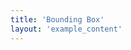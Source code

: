 ```yaml
---
title: 'Bounding Box'
layout: 'example_content'
---
```


<div class="example-container"></div>

<script>
window.onload = function() {
    var container = document.getElementsByClassName('example-container')[0];
    var zr = zrender.init(container);

    var w = zr.getWidth();
    var h = zr.getHeight();

    var isMouseDown = false;
    zr.on('mousedown', function () {
        isMouseDown = true;
    });
    zr.on('mouseup', function () {
        isMouseDown = false;
    });

    var elementStyle = {
        stroke: '#ccc',
        fill: 'white'
    };

    var group = new zrender.Group();
    for (var i = 0; i < 10; ++i) {
        var r = 50 * Math.random() + 20;
        var circle = new zrender.Circle({
            shape: {
                cx: 0,
                cy: 0,
                r: r
            },
            position: [
                (w * 0.6 - r * 2) * Math.random() + r + w * 0.2,
                (h * 0.6 - r * 2) * Math.random() + r + h * 0.2
            ],
            style: elementStyle,
            draggable: true
        })
        .on('mousemove', function () {
            if (isMouseDown) {
                var rect = group.getBoundingRect();
                boundingRect.setShape({
                    x: rect.x,
                    y: rect.y,
                    width: rect.width,
                    height: rect.height
                });
            }
        });
        group.add(circle);
    }
    zr.add(group);

    var rect = group.getBoundingRect();
    var boundingRect = new zrender.Rect({
        shape: {
            cx: 0,
            cy: 0,
            x: rect.x,
            y: rect.y,
            width: rect.width,
            height: rect.height
        },
        style: {
            fill: 'none',
            stroke: '#14f1ff'
        }
    });
    zr.add(boundingRect);
}
</script>
